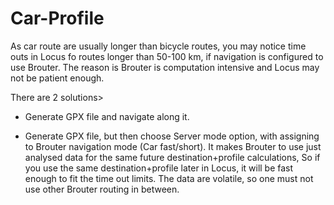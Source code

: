 # Car-Profile

As car route are usually longer than bicycle routes, you may notice time outs in Locus fo routes longer than 50-100 km, if navigation is configured to use Brouter. The reason is Brouter is computation intensive and Locus may not be patient enough.

There are 2 solutions>

- Generate GPX file and navigate along it.

- Generate GPX file, but then choose Server mode option, with assigning to Brouter navigation mode (Car fast/short).
It makes Brouter to use just analysed data for the same future destination+profile calculations, So if you use the same destination+profile later in Locus, it will be fast enough to fit the time out limits. The data are volatile, so one must not use other Brouter routing in between.

